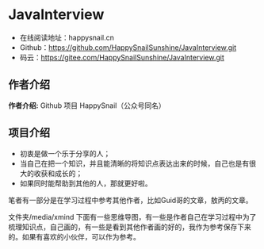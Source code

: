 # JavaInterview

- 在线阅读地址：happysnail.cn
- Github：https://github.com/HappySnailSunshine/JavaInterview.git
- 码云：https://gitee.com/HappySnailSunshine/JavaInterview.git

## 作者介绍

**作者介绍:**  Github 项目 HappySnail（公众号同名）



## 项目介绍

- 初衷是做一个乐于分享的人；
- 当自己在把一个知识，并且能清晰的将知识点表达出来的时候，自己也是有很大的收获和成长的；
- 如果同时能帮助到其他的人，那就更好啦。





笔者有一部分是在学习过程中参考其他作者，比如Guid哥的文章，敖丙的文章。

文件夹/media/xmind 下面有一些思维导图，有一些是作者自己在学习过程中为了梳理知识点，自己画的，有一些是看到其他作者画的好的，我作为参考保存下来的。如果有喜欢的小伙伴，可以作为参考。

